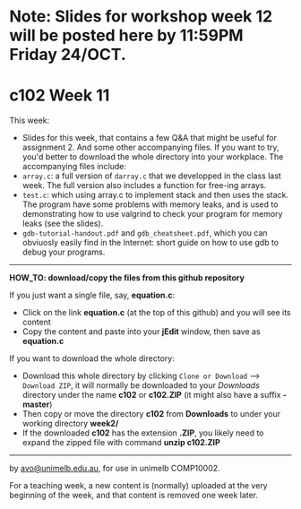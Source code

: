 Note: Slides for workshop week 12 will be posted here by 11:59PM Friday 24/OCT.
======= 
c102  Week 11
=======
This week:
   * Slides for this week, that contains a few Q&A that might be useful for assignment 2.
And some other accompanying files. If you want to try, you'd better to download the whole directory into your workplace. The accompanying files include:
  * `array.c`: a full version of `darray.c` that we developped in the class last week. The full version also includes a function for free-ing arrays.
  * `test.c`: which using array.c to implement stack and then uses
the stack. The program have some problems with memory leaks, and is used to demonstrating how to use valgrind to check your program for memory leaks (see the slides).   
   * `gdb-tutorial-handout.pdf` and `gdb_cheatsheet.pdf`, which you can obviuosly easily find in the Internet: short guide on how to use gdb to debug your programs. 

---------------------------------------------------------
**HOW_TO: download/copy the files from this github repository**

If you just want a single file, say, **equation.c**:
  * Click on the link **equation.c** (at the top of this github) and you will see its content 
  * Copy the content and paste into your **jEdit** window, then save as **equation.c** 

If you want to download the whole directory:
  * Download this whole directory by clicking `Clone or Download` --> `Download ZIP`, it will normally be downloaded to your *Downloads* directory under the name **c102** or **c102.ZIP** (it might also have a suffix **-master**)
  * Then copy or move the directory **c102** from **Downloads** to under your working directory **week2/**
  * If the downloaded **c102** has the extension **.ZIP**, you likely need to expand the zipped file with command **unzip c102.ZIP**



-------------------------------------------------------------
by avo@unimelb.edu.au, for use in unimelb COMP10002.

For a teaching week, a new content is (normally) uploaded at the very beginning of the week, and that content is removed one week later.
